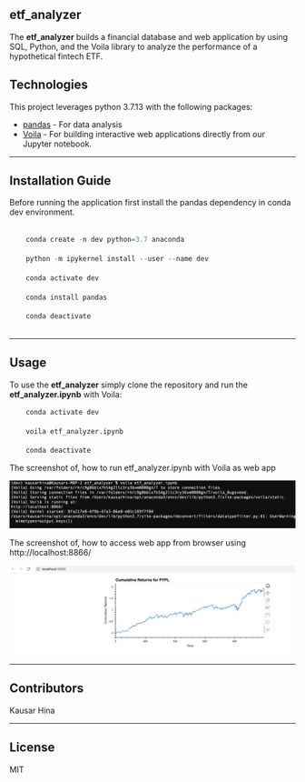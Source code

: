 ## etf_analyzer

The **etf_analyzer** builds a financial database and web application by using SQL, Python, and the Voila library to analyze the performance of a hypothetical fintech ETF.

## Technologies

This project leverages python 3.7.13 with the following packages:

* [pandas](https://pandas.pydata.org/) - For data analysis
* [Voila](https://voila.readthedocs.io/en/stable/) - For building interactive web applications directly from our Jupyter notebook.


---

## Installation Guide

Before running the application first install the pandas dependency in conda dev environment.

```python

    conda create -n dev python=3.7 anaconda

    python -m ipykernel install --user --name dev

    conda activate dev

    conda install pandas

    conda deactivate 
  
```

---


## Usage

To use the **etf_analyzer** simply clone the repository and run the **etf_analyzer.ipynb** with Voila:

```python
    conda activate dev

    voila etf_analyzer.ipynb

    conda deactivate 
```

The screenshot of, how to run etf_analyzer.ipynb with Voila as web app

![Voila Web App Start](Images/voila_webapp.png)



The screenshot of, how to access web app from browser using http://localhost:8866/

![Voila Web App in Browser](Images/notebook_webapp.png)


---

## Contributors

Kausar Hina

---

## License

MIT
